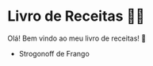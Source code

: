 # Livro de Receitas :man_cook: #

Olá! Bem vindo ao meu livro de receitas! :book:

* Strogonoff de Frango

